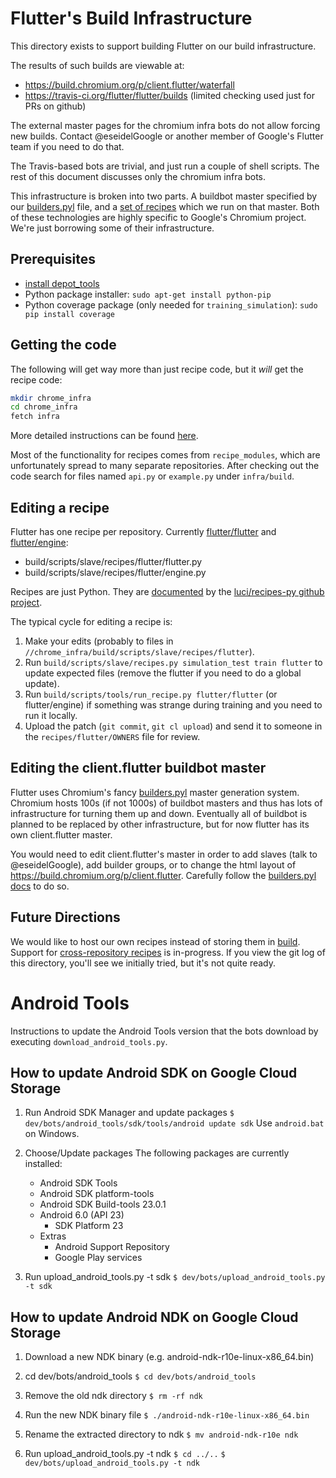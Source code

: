 # Flutter's Build Infrastructure

This directory exists to support building Flutter on our build infrastructure.

The results of such builds are viewable at:
* https://build.chromium.org/p/client.flutter/waterfall
* https://travis-ci.org/flutter/flutter/builds (limited checking used just for PRs on github)

The external master pages for the chromium infra bots do not allow
forcing new builds. Contact @eseidelGoogle or another member of
Google's Flutter team if you need to do that.

The Travis-based bots are trivial, and just run a couple of shell
scripts. The rest of this document discusses only the chromium infra
bots.

This infrastructure is broken into two parts. A buildbot master specified by our
[builders.pyl](https://chromium.googlesource.com/chromium/tools/build.git/+/master/masters/master.client.flutter/builders.pyl)
file, and a [set of
recipes](https://chromium.googlesource.com/chromium/tools/build.git/+/master/scripts/slave/recipes/flutter)
which we run on that master.  Both of these technologies are highly specific to
Google's Chromium project. We're just borrowing some of their infrastructure.

## Prerequisites

- [install depot_tools](http://www.chromium.org/developers/how-tos/install-depot-tools)
- Python package installer: `sudo apt-get install python-pip`
- Python coverage package (only needed for `training_simulation`): `sudo pip install coverage`

## Getting the code

The following will get way more than just recipe code, but it _will_ get the recipe code:

```bash
mkdir chrome_infra
cd chrome_infra
fetch infra
```

More detailed instructions can be found [here](https://chromium.googlesource.com/infra/infra/+/master/doc/source.md).

Most of the functionality for recipes comes from `recipe_modules`, which are
unfortunately spread to many separate repositories.  After checking out the code
search for files named `api.py` or `example.py` under `infra/build`.

## Editing a recipe

Flutter has one recipe per repository. Currently
[flutter/flutter](https://chromium.googlesource.com/chromium/tools/build.git/+/master/scripts/slave/recipes/flutter/flutter.py)
and
[flutter/engine](https://chromium.googlesource.com/chromium/tools/build.git/+/master/scripts/slave/recipes/flutter/engine.py):

- build/scripts/slave/recipes/flutter/flutter.py
- build/scripts/slave/recipes/flutter/engine.py

Recipes are just Python.  They are
[documented](https://github.com/luci/recipes-py/blob/master/doc/user_guide.md)
by the [luci/recipes-py github project](https://github.com/luci/recipes-py).

The typical cycle for editing a recipe is:

1. Make your edits (probably to files in `//chrome_infra/build/scripts/slave/recipes/flutter`).
2. Run `build/scripts/slave/recipes.py simulation_test train flutter` to update expected files  (remove the flutter if you need to do a global update).
3. Run `build/scripts/tools/run_recipe.py flutter/flutter` (or flutter/engine) if something was strange during training and you need to run it locally.
4. Upload the patch (`git commit`, `git cl upload`) and send it to someone in the `recipes/flutter/OWNERS` file for review.

## Editing the client.flutter buildbot master

Flutter uses Chromium's fancy
[builders.pyl](https://chromium.googlesource.com/infra/infra/+/master/doc/users/services/buildbot/builders.pyl.md)
master generation system.  Chromium hosts 100s (if not 1000s) of buildbot
masters and thus has lots of infrastructure for turning them up and down.
Eventually all of buildbot is planned to be replaced by other infrastructure,
but for now flutter has its own client.flutter master.

You would need to edit client.flutter's master in order to add slaves (talk to
@eseidelGoogle), add builder groups, or to change the html layout of
https://build.chromium.org/p/client.flutter.  Carefully follow the [builders.pyl
docs](https://chromium.googlesource.com/infra/infra/+/master/doc/users/services/buildbot/builders.pyl.md)
to do so.

## Future Directions

We would like to host our own recipes instead of storing them in
[build](https://chromium.googlesource.com/chromium/tools/build.git/+/master/scripts/slave/recipes/flutter).
Support for [cross-repository
recipes](https://github.com/luci/recipes-py/blob/master/doc/cross_repo.md) is
in-progress.  If you view the git log of this directory, you'll see we initially
tried, but it's not quite ready.

# Android Tools

Instructions to update the Android Tools version that the bots download by executing `download_android_tools.py`.

## How to update Android SDK on Google Cloud Storage

1. Run Android SDK Manager and update packages
   `$ dev/bots/android_tools/sdk/tools/android update sdk`
   Use `android.bat` on Windows.

2. Choose/Update packages
   The following packages are currently installed:
   * Android SDK Tools
   * Android SDK platform-tools
   * Android SDK Build-tools 23.0.1
   * Android 6.0 (API 23)
     * SDK Platform 23
   * Extras
     * Android Support Repository
     * Google Play services

3. Run upload_android_tools.py -t sdk
   `$ dev/bots/upload_android_tools.py -t sdk`

## How to update Android NDK on Google Cloud Storage

1. Download a new NDK binary (e.g. android-ndk-r10e-linux-x86_64.bin)
2. cd dev/bots/android_tools
   `$ cd dev/bots/android_tools`

3. Remove the old ndk directory
   `$ rm -rf ndk`

4. Run the new NDK binary file
   `$ ./android-ndk-r10e-linux-x86_64.bin`

5. Rename the extracted directory to ndk
   `$ mv android-ndk-r10e ndk`

6. Run upload_android_tools.py -t ndk
   `$ cd ../..`
   `$ dev/bots/upload_android_tools.py -t ndk`
